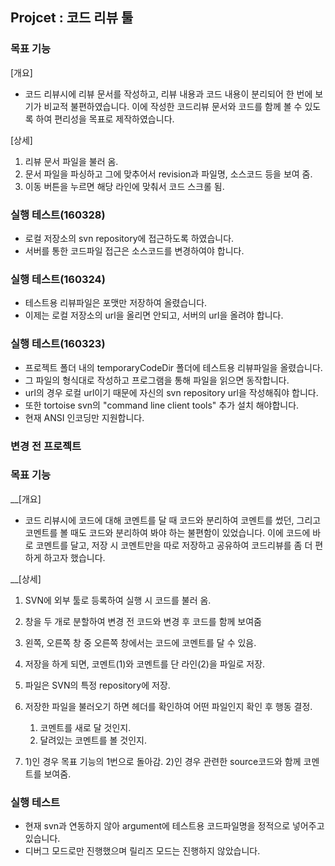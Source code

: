 ﻿## Projcet : 코드 리뷰 툴

### 목표 기능
[개요]
* 코드 리뷰시에 리뷰 문서를 작성하고, 리뷰 내용과 코드 내용이 분리되어 한 번에 보기가 비교적 불편하였습니다.
  이에 작성한 코드리뷰 문서와 코드를 함께 볼 수 있도록 하여 편리성을 목표로 제작하였습니다.

[상세]

1. 리뷰 문서 파일을 불러 옴.
2. 문서 파일을 파싱하고 그에 맞추어서 revision과 파일명, 소스코드 등을 보여 줌.
3. 이동 버튼을 누르면 해당 라인에 맞춰서 코드 스크롤 됨.

### 실행 테스트(160328)
* 로컬 저장소의 svn repository에 접근하도록 하였습니다.
* 서버를 통한 코드파일 접근은 소스코드를 변경하여야 합니다.

### 실행 테스트(160324)
* 테스트용 리뷰파일은 포맷만 저장하여 올렸습니다.
* 이제는 로컬 저장소의 url을 올리면 안되고, 서버의 url을 올려야 합니다.
 
### 실행 테스트(160323)
* 프로젝트 폴더 내의 temporaryCodeDir 폴더에 테스트용 리뷰파일을 올렸습니다.
* 그 파일의 형식대로 작성하고 프로그램을 통해 파일을 읽으면 동작합니다.
* url의 경우 로컬 url이기 때문에 자신의 svn repository url을 작성해줘야 합니다.
* 또한 tortoise svn의 "command line client tools" 추가 설치 해야합니다.
* 현재 ANSI 인코딩만 지원합니다.

### 변경 전 프로젝트
### 목표 기능
__[개요]

* 코드 리뷰시에 코드에 대해 코멘트를 달 때 코드와 분리하여 코멘트를 썼던, 그리고 코멘트를 볼 때도 코드와 분리하여 봐야 하는 불편함이 있었습니다.
  이에 코드에 바로 코멘트를 달고, 저장 시 코멘트만을 따로 저장하고 공유하여 코드리뷰를 좀 더 편하게 하고자 했습니다.

__[상세]

1. SVN에 외부 툴로 등록하여 실행 시 코드를 불러 옴.
2. 창을 두 개로 분할하여 변경 전 코드와 변경 후 코드를 함께 보여줌
3. 왼쪽, 오른쪽 창 중 오른쪽 창에서는 코드에 코멘트를 달 수 있음.

4. 저장을 하게 되면, 코멘트(1)와 코멘트를 단 라인(2)을 파일로 저장.
5. 파일은 SVN의 특정 repository에 저장.

6. 저장한 파일을 불러오기 하면 헤더를 확인하여 어떤 파일인지 확인 후 행동 결정.
   1) 코멘트를 새로 달 것인지.
   2) 달려있는 코멘트를 볼 것인지.
7. 1)인 경우 목표 기능의 1번으로 돌아감.
   2)인 경우 관련한 source코드와 함께 코멘트를 보여줌.

### 실행 테스트
* 현재 svn과 연동하지 않아 argument에 테스트용 코드파일명을 정적으로 넣어주고 있습니다.
* 디버그 모드로만 진행했으며 릴리즈 모드는 진행하지 않았습니다.